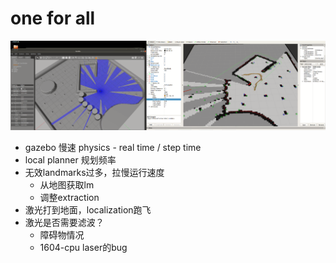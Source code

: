 # one for all

![final](images/final.png)

* gazebo 慢速 physics - real time / step time
* local planner 规划频率
* 无效landmarks过多，拉慢运行速度
  * 从地图获取lm
  * 调整extraction
* 激光打到地面，localization跑飞
* 激光是否需要滤波？
  * 障碍物情况
  * 1604-cpu laser的bug